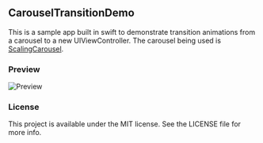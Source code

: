 ## CarouselTransitionDemo

This is a sample app built in swift to demonstrate transition animations from a carousel to a new UIViewController.  The carousel being used is [ScalingCarousel](https://github.com/superpeteblaze/ScalingCarousel).

### Preview

![Preview](Preview/preview.gif)


### License

This project is available under the MIT license. See the LICENSE file for more info.
